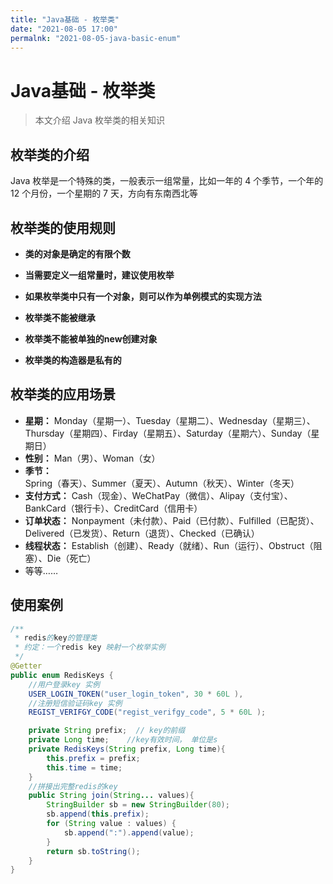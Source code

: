 ```yaml
---
title: "Java基础 - 枚举类"
date: "2021-08-05 17:00"
permalnk: "2021-08-05-java-basic-enum"
---
```


# Java基础 - 枚举类

> 本文介绍 Java 枚举类的相关知识

## 枚举类的介绍

Java 枚举是一个特殊的类，一般表示一组常量，比如一年的 4 个季节，一个年的 12 个月份，一个星期的 7 天，方向有东南西北等

## 枚举类的使用规则

- **类的对象是确定的有限个数**
- **当需要定义一组常量时，建议使用枚举**
- **如果枚举类中只有一个对象，则可以作为单例模式的实现方法**
- **枚举类不能被继承**
- **枚举类不能被单独的new创建对象**

- **枚举类的构造器是私有的**

## 枚举类的应用场景

- **星期：** Monday（星期一）、Tuesday（星期二）、Wednesday（星期三）、Thursday（星期四）、Firday（星期五）、Saturday（星期六）、Sunday（星期日）
- **性别：** Man（男）、Woman（女）
- **季节：** Spring（春天）、Summer（夏天）、Autumn（秋天）、Winter（冬天）
- **支付方式：** Cash（现金）、WeChatPay（微信）、Alipay（支付宝）、BankCard（银行卡）、CreditCard（信用卡）
- **订单状态：** Nonpayment（未付款）、Paid（已付款）、Fulfilled（已配货）、Delivered（已发货）、Return（退货）、Checked（已确认）
- **线程状态：** Establish（创建）、Ready（就绪）、Run（运行）、Obstruct（阻塞）、Die（死亡）
- 等等……

## 使用案例

```java
/**
 * redis的key的管理类
 * 约定：一个redis key 映射一个枚举实例
 */
@Getter
public enum RedisKeys {
    //用户登录key 实例
    USER_LOGIN_TOKEN("user_login_token", 30 * 60L ),
    //注册短信验证码key 实例
    REGIST_VERIFGY_CODE("regist_verifgy_code", 5 * 60L );

    private String prefix;  // key的前缀
    private Long time;    //key有效时间， 单位是s
    private RedisKeys(String prefix, Long time){
        this.prefix = prefix;
        this.time = time;
    }
    //拼接出完整redis的key
    public String join(String... values){
        StringBuilder sb = new StringBuilder(80);
        sb.append(this.prefix);
        for (String value : values) {
            sb.append(":").append(value);
        }
        return sb.toString();
    }
}
```

